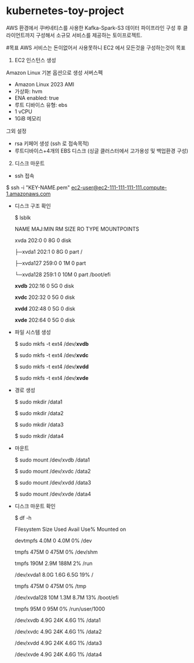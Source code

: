 # kubernetes-toy-project

AWS 환경에서 쿠버네티스를 사용한 Kafka-Spark-S3 데이터 파이프라인 구성 후 클라이언트까지 구성해서 소규모 서비스를 제공하는 토이프로젝트.

#목표
AWS 서비스는 돈이없어서 사용못하니 EC2 에서 모든것을 구성하는것이 목표


1. EC2 인스턴스 생성

Amazon Linux 기본 옵션으로 생성
  서버스펙
  - Amazon Linux 2023 AMI
  - 가상화: hvm
  - ENA enabled: true
  - 루트 디바이스 유형: ebs
  - 1 vCPU
  - 1GiB 메모리

  그외 설정
  - rsa 키페어 생성 (ssh 로 접속목적)
  - 루트디바이스+4개의 EBS 디스크 (싱글 클러스터에서 고가용성 및 백업환경 구성)

2. 디스크 마운트
  - ssh 접속
 
  $ ssh -i "KEY-NAME.pem" ec2-user@ec2-111-111-111-111.compute-1.amazonaws.com

  - 디스크 구조 확인

    $ lsblk
    
    NAME      MAJ:MIN RM SIZE RO TYPE MOUNTPOINTS
    
    xvda      202:0    0   8G  0 disk
    
    ├─xvda1   202:1    0   8G  0 part /
    
    ├─xvda127 259:0    0   1M  0 part
    
    └─xvda128 259:1    0  10M  0 part /boot/efi
    
    **xvdb**      202:16   0   5G  0 disk
    
    **xvdc**      202:32   0   5G  0 disk
    
    **xvdd**      202:48   0   5G  0 disk
    
    **xvde**      202:64   0   5G  0 disk

  - 파일 시스템 생성

    $ sudo mkfs -t ext4 /dev/**xvdb**
    
    $ sudo mkfs -t ext4 /dev/**xvdc**
    
    $ sudo mkfs -t ext4 /dev/**xvdd**
    
    $ sudo mkfs -t ext4 /dev/**xvde**

  - 경로 생성

    $ sudo mkdir /data1
    
    $ sudo mkdir /data2
    
    $ sudo mkdir /data3
    
    $ sudo mkdir /data4

  - 마운트

    $ sudo mount /dev/xvdb /data1
    
    $ sudo mount /dev/xvdc /data2
    
    $ sudo mount /dev/xvdd /data3
    
    $ sudo mount /dev/xvde /data4

  - 디스크 마운트 확인

    $ df -h
    
      Filesystem      Size  Used Avail Use% Mounted on
    
      devtmpfs        4.0M     0  4.0M   0% /dev
    
      tmpfs           475M     0  475M   0% /dev/shm
    
      tmpfs           190M  2.9M  188M   2% /run
    
      /dev/xvda1      8.0G  1.6G  6.5G  19% /
    
      tmpfs           475M     0  475M   0% /tmp
    
      /dev/xvda128     10M  1.3M  8.7M  13% /boot/efi
    
      tmpfs            95M     0   95M   0% /run/user/1000
    
      /dev/xvdb       4.9G   24K  4.6G   1% /data1
    
      /dev/xvdc       4.9G   24K  4.6G   1% /data2
    
      /dev/xvdd       4.9G   24K  4.6G   1% /data3
    
      /dev/xvde       4.9G   24K  4.6G   1% /data4
    










